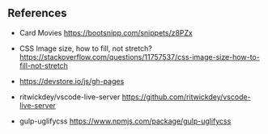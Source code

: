 ## References

- Card Movies
https://bootsnipp.com/snippets/z8PZx

- CSS Image size, how to fill, not stretch?
https://stackoverflow.com/questions/11757537/css-image-size-how-to-fill-not-stretch



- https://devstore.io/js/gh-pages

- ritwickdey/vscode-live-server
https://github.com/ritwickdey/vscode-live-server


- gulp-uglifycss
https://www.npmjs.com/package/gulp-uglifycss


